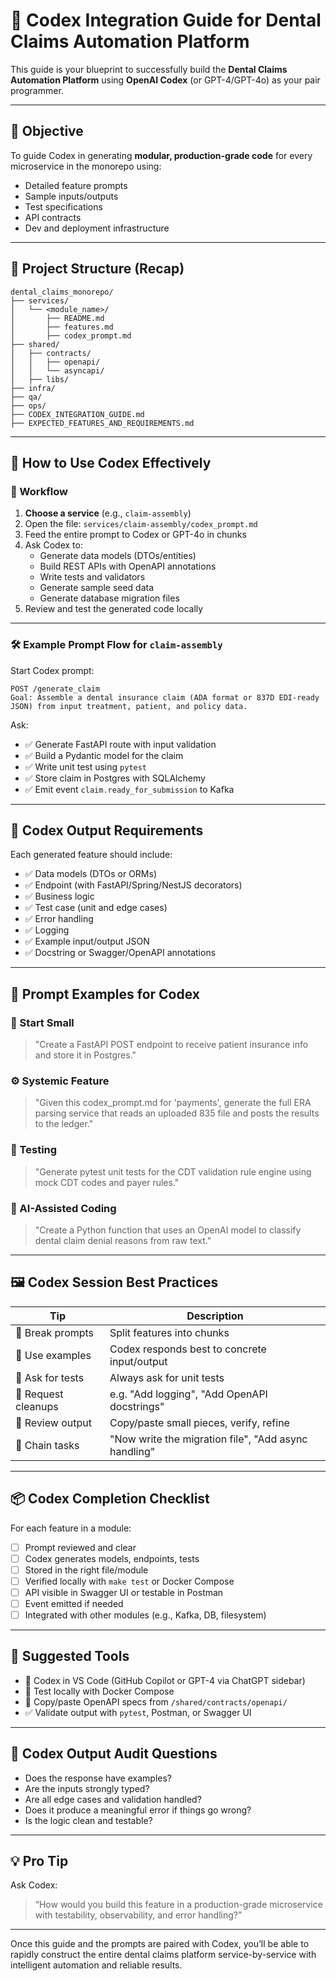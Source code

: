 # 🤖 Codex Integration Guide for Dental Claims Automation Platform

This guide is your blueprint to successfully build the **Dental Claims Automation Platform** using **OpenAI Codex** (or GPT-4/GPT-4o) as your pair programmer.

---

## 🧠 Objective

To guide Codex in generating **modular, production-grade code** for every microservice in the monorepo using:
- Detailed feature prompts
- Sample inputs/outputs
- Test specifications
- API contracts
- Dev and deployment infrastructure

---

## 📁 Project Structure (Recap)

```
dental_claims_monorepo/
├── services/
│   └── <module_name>/
│       ├── README.md
│       ├── features.md
│       ├── codex_prompt.md
├── shared/
│   ├── contracts/
│   │   ├── openapi/
│   │   └── asyncapi/
│   ├── libs/
├── infra/
├── qa/
├── ops/
├── CODEX_INTEGRATION_GUIDE.md
├── EXPECTED_FEATURES_AND_REQUIREMENTS.md
```

---

## 🚀 How to Use Codex Effectively

### 🔁 Workflow

1. **Choose a service** (e.g., `claim-assembly`)
2. Open the file: `services/claim-assembly/codex_prompt.md`
3. Feed the entire prompt to Codex or GPT-4o in chunks
4. Ask Codex to:
   - Generate data models (DTOs/entities)
   - Build REST APIs with OpenAPI annotations
   - Write tests and validators
   - Generate sample seed data
   - Generate database migration files
5. Review and test the generated code locally

---

### 🛠️ Example Prompt Flow for `claim-assembly`

Start Codex prompt:

```
POST /generate_claim
Goal: Assemble a dental insurance claim (ADA format or 837D EDI-ready JSON) from input treatment, patient, and policy data.
```

Ask:
- ✅ Generate FastAPI route with input validation
- ✅ Build a Pydantic model for the claim
- ✅ Write unit test using `pytest`
- ✅ Store claim in Postgres with SQLAlchemy
- ✅ Emit event `claim.ready_for_submission` to Kafka

---

## 🧪 Codex Output Requirements

Each generated feature should include:
- ✅ Data models (DTOs or ORMs)
- ✅ Endpoint (with FastAPI/Spring/NestJS decorators)
- ✅ Business logic
- ✅ Test case (unit and edge cases)
- ✅ Error handling
- ✅ Logging
- ✅ Example input/output JSON
- ✅ Docstring or Swagger/OpenAPI annotations

---

## 🧬 Prompt Examples for Codex

### 🏁 Start Small

> "Create a FastAPI POST endpoint to receive patient insurance info and store it in Postgres."

### ⚙️ Systemic Feature

> "Given this codex_prompt.md for 'payments', generate the full ERA parsing service that reads an uploaded 835 file and posts the results to the ledger."

### 🧪 Testing

> "Generate pytest unit tests for the CDT validation rule engine using mock CDT codes and payer rules."

### 🧠 AI-Assisted Coding

> "Create a Python function that uses an OpenAI model to classify dental claim denial reasons from raw text."

---

## 🖼️ Codex Session Best Practices

| Tip | Description |
|-----|-------------|
| 🔄 Break prompts | Split features into chunks |
| 📄 Use examples | Codex responds best to concrete input/output |
| 🧪 Ask for tests | Always ask for unit tests |
| 🧼 Request cleanups | e.g. "Add logging", "Add OpenAPI docstrings" |
| 🔄 Review output | Copy/paste small pieces, verify, refine |
| 🔗 Chain tasks | "Now write the migration file", "Add async handling" |

---

## 📦 Codex Completion Checklist

For each feature in a module:
- [ ] Prompt reviewed and clear
- [ ] Codex generates models, endpoints, tests
- [ ] Stored in the right file/module
- [ ] Verified locally with `make test` or Docker Compose
- [ ] API visible in Swagger UI or testable in Postman
- [ ] Event emitted if needed
- [ ] Integrated with other modules (e.g., Kafka, DB, filesystem)

---

## 🧰 Suggested Tools

- 🧠 Codex in VS Code (GitHub Copilot or GPT-4 via ChatGPT sidebar)
- 🧪 Test locally with Docker Compose
- 🔄 Copy/paste OpenAPI specs from `/shared/contracts/openapi/`
- ✅ Validate output with `pytest`, Postman, or Swagger UI

---

## 🧾 Codex Output Audit Questions

- Does the response have examples?
- Are the inputs strongly typed?
- Are all edge cases and validation handled?
- Does it produce a meaningful error if things go wrong?
- Is the logic clean and testable?

---

## 💡 Pro Tip

Ask Codex:
> “How would you build this feature in a production-grade microservice with testability, observability, and error handling?”

---

Once this guide and the prompts are paired with Codex, you’ll be able to rapidly construct the entire dental claims platform service-by-service with intelligent automation and reliable results.

